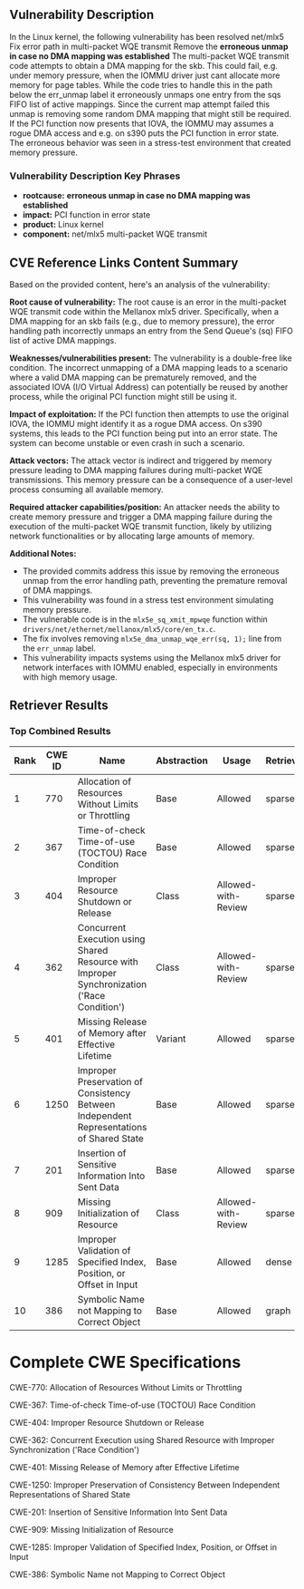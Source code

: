 ## Vulnerability Description
In the Linux kernel, the following vulnerability has been resolved net/mlx5 Fix error path in multi-packet WQE transmit Remove the **erroneous unmap in case no DMA mapping was established** The multi-packet WQE transmit code attempts to obtain a DMA mapping for the skb. This could fail, e.g. under memory pressure, when the IOMMU driver just cant allocate more memory for page tables. While the code tries to handle this in the path below the err_unmap label it erroneously unmaps one entry from the sqs FIFO list of active mappings. Since the current map attempt failed this unmap is removing some random DMA mapping that might still be required. If the PCI function now presents that IOVA, the IOMMU may assumes a rogue DMA access and e.g. on s390 puts the PCI function in error state. The erroneous behavior was seen in a stress-test environment that created memory pressure.

### Vulnerability Description Key Phrases
- **rootcause:** **erroneous unmap in case no DMA mapping was established**
- **impact:** PCI function in error state
- **product:** Linux kernel
- **component:** net/mlx5 multi-packet WQE transmit

## CVE Reference Links Content Summary
Based on the provided content, here's an analysis of the vulnerability:

**Root cause of vulnerability:**
The root cause is an error in the multi-packet WQE transmit code within the Mellanox mlx5 driver. Specifically, when a DMA mapping for an skb fails (e.g., due to memory pressure), the error handling path incorrectly unmaps an entry from the Send Queue's (sq) FIFO list of active DMA mappings.

**Weaknesses/vulnerabilities present:**
The vulnerability is a double-free like condition. The incorrect unmapping of a DMA mapping leads to a scenario where a valid DMA mapping can be prematurely removed, and the associated IOVA (I/O Virtual Address) can potentially be reused by another process, while the original PCI function might still be using it.

**Impact of exploitation:**
If the PCI function then attempts to use the original IOVA, the IOMMU might identify it as a rogue DMA access. On s390 systems, this leads to the PCI function being put into an error state. The system can become unstable or even crash in such a scenario.

**Attack vectors:**
The attack vector is indirect and triggered by memory pressure leading to DMA mapping failures during multi-packet WQE transmissions. This memory pressure can be a consequence of a user-level process consuming all available memory.

**Required attacker capabilities/position:**
An attacker needs the ability to create memory pressure and trigger a DMA mapping failure during the execution of the multi-packet WQE transmit function, likely by utilizing network functionalities or by allocating large amounts of memory.

**Additional Notes:**
* The provided commits address this issue by removing the erroneous unmap from the error handling path, preventing the premature removal of DMA mappings.
* This vulnerability was found in a stress test environment simulating memory pressure.
* The vulnerable code is in the `mlx5e_sq_xmit_mpwqe` function within `drivers/net/ethernet/mellanox/mlx5/core/en_tx.c`.
* The fix involves removing `mlx5e_dma_unmap_wqe_err(sq, 1);` line from the `err_unmap` label.
* This vulnerability impacts systems using the Mellanox mlx5 driver for network interfaces with IOMMU enabled, especially in environments with high memory usage.

## Retriever Results

### Top Combined Results

| Rank | CWE ID | Name | Abstraction | Usage  | Retrievers | Individual Scores |
|------|--------|------|-------------|-------|------------|-------------------|
| 1 | 770 | Allocation of Resources Without Limits or Throttling | Base | Allowed | sparse | 0.785 |
| 2 | 367 | Time-of-check Time-of-use (TOCTOU) Race Condition | Base | Allowed | sparse | 0.776 |
| 3 | 404 | Improper Resource Shutdown or Release | Class | Allowed-with-Review | sparse | 0.736 |
| 4 | 362 | Concurrent Execution using Shared Resource with Improper Synchronization ('Race Condition') | Class | Allowed-with-Review | sparse | 0.696 |
| 5 | 401 | Missing Release of Memory after Effective Lifetime | Variant | Allowed | sparse | 0.689 |
| 6 | 1250 | Improper Preservation of Consistency Between Independent Representations of Shared State | Base | Allowed | sparse | 0.682 |
| 7 | 201 | Insertion of Sensitive Information Into Sent Data | Base | Allowed | sparse | 0.674 |
| 8 | 909 | Missing Initialization of Resource | Class | Allowed-with-Review | sparse | 0.674 |
| 9 | 1285 | Improper Validation of Specified Index, Position, or Offset in Input | Base | Allowed | dense | 0.518 |
| 10 | 386 | Symbolic Name not Mapping to Correct Object | Base | Allowed | graph | 0.002 |



# Complete CWE Specifications

CWE-770: Allocation of Resources Without Limits or Throttling

CWE-367: Time-of-check Time-of-use (TOCTOU) Race Condition

CWE-404: Improper Resource Shutdown or Release

CWE-362: Concurrent Execution using Shared Resource with Improper Synchronization ('Race Condition')

CWE-401: Missing Release of Memory after Effective Lifetime

CWE-1250: Improper Preservation of Consistency Between Independent Representations of Shared State

CWE-201: Insertion of Sensitive Information Into Sent Data

CWE-909: Missing Initialization of Resource

CWE-1285: Improper Validation of Specified Index, Position, or Offset in Input

CWE-386: Symbolic Name not Mapping to Correct Object
